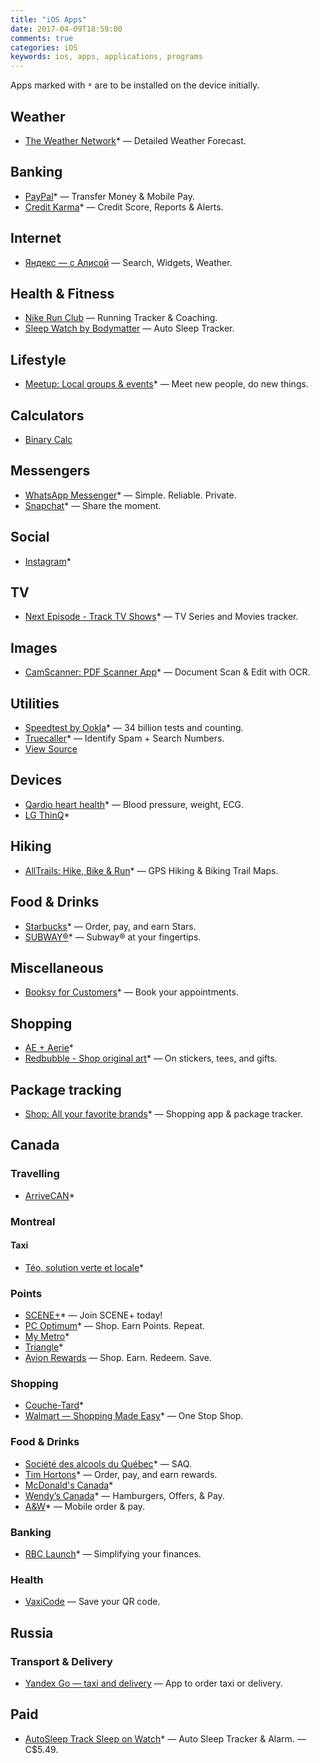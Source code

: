 ```yaml
---
title: "iOS Apps"
date: 2017-04-09T18:59:00
comments: true
categories: iOS
keywords: ios, apps, applications, programs
---
```


Apps marked with `*` are to be installed on the device initially.

## Weather

- [The Weather Network](https://apps.apple.com/ca/app/the-weather-network/id473299958)\* — Detailed Weather Forecast.

## Banking

- [PayPal](https://apps.apple.com/ca/app/paypal/id283646709)\* — Transfer Money & Mobile Pay.
- [Credit Karma](https://apps.apple.com/ca/app/credit-karma/id1398558151)\* — Credit Score, Reports & Alerts.

## Internet

- [Яндекс — с Алисой](https://apps.apple.com/ca/app/%D1%8F%D0%BD%D0%B4%D0%B5%D0%BA%D1%81-%D1%81-%D0%B0%D0%BB%D0%B8%D1%81%D0%BE%D0%B9/id1050704155) — Search, Widgets, Weather.

## Health & Fitness

- [Nike Run Club](https://apps.apple.com/ca/app/nike-run-club/id387771637) — Running Tracker & Coaching.
- [Sleep Watch by Bodymatter](https://apps.apple.com/ca/app/sleep-watch-by-bodymatter/id1138066420) — Auto Sleep Tracker.

## Lifestyle

- [Meetup: Local groups & events](https://apps.apple.com/ca/app/meetup/id375990038)\* — Meet new people, do new things.

## Calculators

- [Binary Calc](https://apps.apple.com/ca/app/binary-calc/id301630595)

## Messengers

- [WhatsApp Messenger](https://apps.apple.com/ca/app/whatsapp-messenger/id310633997)\* — Simple. Reliable. Private.
- [Snapchat](https://apps.apple.com/ca/app/snapchat/id447188370)\* — Share the moment.

## Social

- [Instagram](https://apps.apple.com/ca/app/instagram/id389801252)\*

## TV

- [Next Episode - Track TV Shows](https://apps.apple.com/ca/app/next-episode-track-tv-shows/id347009526)\* — TV Series and Movies tracker.

## Images

- [CamScanner: PDF Scanner App](https://apps.apple.com/ca/app/camscanner-free-pdf-document-scanner-and-ocr/id388627783)\* — Document Scan & Edit with OCR.

## Utilities

- [Speedtest by Ookla](https://apps.apple.com/ca/app/speedtest-by-ookla/id300704847)\* — 34 billion tests and counting.
- [Truecaller](https://apps.apple.com/ca/app/truecaller/id448142450)\* — Identify Spam + Search Numbers.
- [View Source](https://apps.apple.com/ca/app/view-source/id1041817284)

## Devices

- [Qardio heart health](https://apps.apple.com/ca/app/qardio-heart-health/id855275752)\* — Blood pressure, weight, ECG.
- [LG ThinQ](https://apps.apple.com/ca/app/lg-thinq/id993504342)\*

## Hiking

- [AllTrails: Hike, Bike & Run](https://apps.apple.com/ca/app/alltrails-hike-bike-run/id405075943)\* — GPS Hiking & Biking Trail Maps.

## Food & Drinks

- [Starbucks](https://apps.apple.com/ca/app/starbucks/id331177714)\* — Order, pay, and earn Stars.
- [SUBWAY®](https://apps.apple.com/ca/app/subway/id901941015)\* — Subway® at your fingertips.

## Miscellaneous

- [Booksy for Customers](https://apps.apple.com/ca/app/booksy-for-customers/id723961236)\* — Book your appointments.

## Shopping

- [AE + Aerie](https://apps.apple.com/ca/app/ae-aerie/id467738064)\*
- [Redbubble - Shop original art](https://apps.apple.com/ca/app/redbubble-shop-original-art/id1145737091)\* — On stickers, tees, and gifts.

## Package tracking

- [Shop: All your favorite brands](https://apps.apple.com/ca/app/shop-package-order-tracker/id1223471316)\* — Shopping app & package tracker.

## Canada

### Travelling

- [ArriveCAN](https://apps.apple.com/ca/app/arrivecan/id1505394667)\*

### Montreal

#### Taxi

- [Téo, solution verte et locale](https://apps.apple.com/ca/app/t%C3%A9o-taxi/id1097805638)\*

### Points

- [SCENE+](https://apps.apple.com/ca/app/scene-movies-meals-more/id1204940340)\* — Join SCENE+ today!
- [PC Optimum](https://apps.apple.com/ca/app/pc-optimum/id634040057)\* — Shop. Earn Points. Repeat.
- [My Metro](https://apps.apple.com/ca/app/my-metro/id694386842)\*
- [Triangle](https://apps.apple.com/ca/app/triangle/id1343453471)\*
- [Avion Rewards](https://apps.apple.com/ca/app/avion-rewards/id1132694061) — Shop. Earn. Redeem. Save.

### Shopping

- [Couche-Tard](https://apps.apple.com/ca/app/couche-tard/id663345373)\*
- [Walmart — Shopping Made Easy](https://apps.apple.com/ca/app/walmart-shopping-made-easy/id1084793516)\* — One Stop Shop.

### Food & Drinks

- [Société des alcools du Québec](https://apps.apple.com/ca/app/saq-soci%C3%A9t%C3%A9-des-alcools-du-qu%C3%A9bec/id382431661)\* — SAQ.
- [Tim Hortons](https://apps.apple.com/ca/app/tim-hortons/id1143883086)\* — Order, pay, and earn rewards.
- [McDonald's Canada](https://apps.apple.com/ca/app/mcdonalds-canada/id375695000)\*
- [Wendy’s Canada](https://apps.apple.com/ca/app/my-wendys/id540518599)\* — Hamburgers, Offers, & Pay.
- [A&W](https://apps.apple.com/ca/app/a-w/id1236416092)\* — Mobile order & pay.

### Banking

- [RBC Launch](https://apps.apple.com/ca/app/rbc-wallet/id1022830198)\* — Simplifying your finances.

### Health

- [VaxiCode](https://apps.apple.com/ca/app/vaxicode/id1571692711) — Save your QR code.

## Russia

### Transport & Delivery

- [Yandex Go — taxi and delivery](https://apps.apple.com/ca/app/yandex-taxi/id472650686) — App to order taxi or delivery.

## Paid

- [AutoSleep Track Sleep on Watch](https://apps.apple.com/ca/app/autosleep-track-sleep-on-watch/id1164801111)\* — Auto Sleep Tracker & Alarm. — C$5.49.
